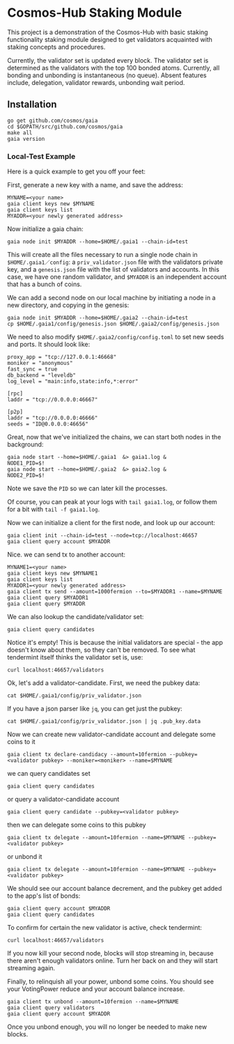# Cosmos-Hub Staking Module
This project is a demonstration of the Cosmos-Hub with basic staking functionality staking module designed to get validators acquainted with staking concepts and procedures.

Currently, the validator set is updated every block. The validator set is determined as the validators with the top 100 bonded atoms. Currently, all bonding and unbonding is instantaneous (no queue). Absent features include, delegation, validator rewards, unbonding wait period.

## Installation
```
go get github.com/cosmos/gaia
cd $GOPATH/src/github.com/cosmos/gaia
make all
gaia version
```

### Local-Test Example

Here is a quick example to get you off your feet:

First, generate a new key with a name, and save the address:

```
MYNAME=<your name>
gaia client keys new $MYNAME
gaia client keys list
MYADDR=<your newly generated address>
```
Now initialize a gaia chain:

```
gaia node init $MYADDR --home=$HOME/.gaia1 --chain-id=test
```

This will create all the files necessary to run a single node chain in `$HOME/.gaia1／config`:
a `priv_validator.json` file with the validators private key, and a `genesis.json` file
with the list of validators and accounts. In this case, we have one random validator,
and `$MYADDR` is an independent account that has a bunch of coins.

We can add a second node on our local machine by initiating a node in a new directory,
and copying in the genesis:


```
gaia node init $MYADDR --home=$HOME/.gaia2 --chain-id=test
cp $HOME/.gaia1/config/genesis.json $HOME/.gaia2/config/genesis.json
```

We need to also modify `$HOME/.gaia2/config/config.toml` to set new seeds and ports. It should look like:

```
proxy_app = "tcp://127.0.0.1:46668"
moniker = "anonymous"
fast_sync = true
db_backend = "leveldb"
log_level = "main:info,state:info,*:error"

[rpc]
laddr = "tcp://0.0.0.0:46667"

[p2p]
laddr = "tcp://0.0.0.0:46666"
seeds = "ID@0.0.0.0:46656"
```

Great, now that we've initialized the chains, we can start both nodes in the background:

```
gaia node start --home=$HOME/.gaia1  &> gaia1.log &
NODE1_PID=$!
gaia node start --home=$HOME/.gaia2  &> gaia2.log &
NODE2_PID=$!
```

Note we save the `PID` so we can later kill the processes.

Of course, you can peak at your logs with `tail gaia1.log`, or follow them
for a bit with `tail -f gaia1.log`.

Now we can initialize a client for the first node, and look up our account:

```
gaia client init --chain-id=test --node=tcp://localhost:46657
gaia client query account $MYADDR
```
Nice. we can send tx to another account:
```
MYNAME1=<your name>
gaia client keys new $MYNAME1
gaia client keys list
MYADDR1=<your newly generated address>
gaia client tx send --amount=1000fermion --to=$MYADDR1 --name=$MYNAME
gaia client query $MYADDR1
gaia client query $MYADDR
```



We can also lookup the candidate/validator set:

```
gaia client query candidates
```

Notice it's empty! This is because the initial validators are special -
the app doesn't know about them, so they can't be removed. To see what
tendermint itself thinks the validator set is, use:

```
curl localhost:46657/validators
```

Ok, let's add a validator-candidate. First, we need the pubkey data:

```
cat $HOME/.gaia1/config/priv_validator.json
```

If you have a json parser like `jq`, you can get just the pubkey:

```
cat $HOME/.gaia1/config/priv_validator.json | jq .pub_key.data
```

Now we can create new validator-candidate account and delegate some coins to it
```
gaia client tx declare-candidacy --amount=10fermion --pubkey=<validator pubkey> --moniker=<moniker> --name=$MYNAME
```

we can query candidates set
```
gaia client query candidates
```
or query a validator-candidate account
```
gaia client query candidate --pubkey=<validator pubkey>
```

then we can delegate some coins to this pubkey

```
gaia client tx delegate --amount=10fermion --name=$MYNAME --pubkey=<validator pubkey>
```
or unbond it
```
gaia client tx delegate --amount=10fermion --name=$MYNAME --pubkey=<validator pubkey>
```

We should see our account balance decrement, and the pubkey get added to the app's list of bonds:

```
gaia client query account $MYADDR
gaia client query candidates
```

To confirm for certain the new validator is active, check tendermint:

```
curl localhost:46657/validators
```

If you now kill your second node, blocks will stop streaming in, because there aren't enough validators online.
Turn her back on and they will start streaming again.

Finally, to relinquish all your power, unbond some coins. You should see your
VotingPower reduce and your account balance increase.

```
gaia client tx unbond --amount=10fermion --name=$MYNAME
gaia client query validators
gaia client query account $MYADDR
```

Once you unbond enough, you will no longer be needed to make new blocks.
